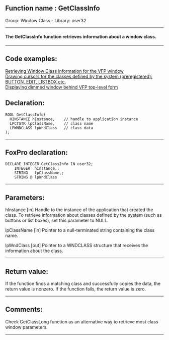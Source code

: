 
## Function name : GetClassInfo
Group: Window Class - Library: user32    
***  


#### The GetClassInfo function retrieves information about a window class. 
***  


## Code examples:
[Retrieving Window Class information for the VFP window](../../samples/sample_201.md)  
[Drawing cursors for the classes defined by the system (preregistered): BUTTON, EDIT, LISTBOX etc.](../../samples/sample_203.md)  
[Displaying dimmed window behind VFP top-level form](../../samples/sample_578.md)  

## Declaration:
```foxpro  
BOOL GetClassInfo(
  HINSTANCE hInstance,    // handle to application instance
  LPCTSTR lpClassName,    // class name
  LPWNDCLASS lpWndClass   // class data
);  
```  
***  


## FoxPro declaration:
```foxpro  
DECLARE INTEGER GetClassInfo IN user32;
	INTEGER  hInstance,;
	STRING   lpClassName,;
	STRING @ lpWndClass  
```  
***  


## Parameters:
hInstance 
[in] Handle to the instance of the application that created the class. To retrieve information about classes defined by the system (such as buttons or list boxes), set this parameter to NULL. 

lpClassName 
[in] Pointer to a null-terminated string containing the class name. 

lpWndClass 
[out] Pointer to a WNDCLASS structure that receives the information about the class.   
***  


## Return value:
If the function finds a matching class and successfully copies the data, the return value is nonzero. If the function fails, the return value is zero.   
***  


## Comments:
Check GetClassLong function as an alternative way to retrieve most class window parameters.  
  
***  

